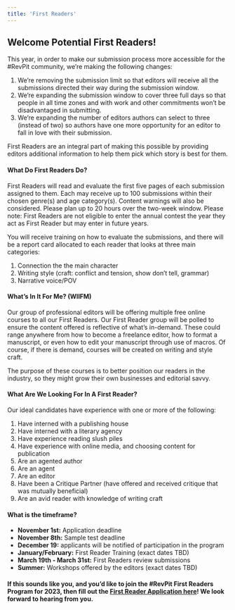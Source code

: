 ```yaml
---
title: 'First Readers'
---
```


## Welcome Potential First Readers!

This year, in order to make our submission process more accessible for the #RevPit community, we’re making the following changes:

1. We’re removing the submission limit so that editors will receive all the submissions directed their way during the submission window.
2. We’re expanding the submission window to cover three full days so that people in all time zones and with work and other commitments won’t be disadvantaged in submitting.
3. We’re expanding the number of editors authors can select to three (instead of two) so authors have one more opportunity for an editor to fall in love with their submission.

First Readers are an integral part of making this possible by providing editors additional information to help them pick which story is best for them.

#### What Do First Readers Do?

First Readers will read and evaluate the first five pages of each submission assigned to them. Each may receive up to 100 submissions within their chosen genre(s) and age category(s). Content warnings will also be considered. Please plan up to 20 hours over the two-week window. Please note: First Readers are not eligible to enter the annual contest the year they act as First Reader but may enter in future years.

You will receive training on how to evaluate the submissions, and there will be a report card allocated to each reader that looks at three main categories:
1. Connection the the main character
2. Writing style (craft: conflict and tension, show don’t tell, grammar)
3. Narrative voice/POV

#### What’s In It For Me? (WIIFM)

Our group of professional editors will be offering multiple free online courses to all our First Readers. Our First Reader group will be polled to ensure the content offered is reflective of what’s in-demand. These could range anywhere from how to become a freelance editor, how to format a manuscript, or even how to edit your manuscript through use of macros. Of course, if there is demand, courses will be created on writing and style craft.

The purpose of these courses is to better position our readers in the industry, so they might grow their own businesses and editorial savvy.

#### What Are We Looking For In A First Reader?

Our ideal candidates have experience with one or more of the following:

1. Have interned with a publishing house
2. Have interned with a literary agency
3. Have experience reading slush piles
4. Have experience with online media, and choosing content for publication
5. Are an agented author
6. Are an agent
7. Are an editor
8. Have been a Critique Partner (have offered and received critique that was mutually beneficial)
9. Are an avid reader with knowledge of writing craft

#### What is the timeframe?

* **November 1st:** Application deadline
* **November 8th:** Sample test deadline
* **December 19:** applicants will be notified of participation in the program
* **January/February:** First Reader Training (exact dates TBD)
* **March 19th - March 31st:** First Readers review submissions
* **Summer:** Workshops offered by the editors (exact dates TBD)

#### If this sounds like you, and you’d like to join the #RevPit First Readers Program for 2023, then fill out the [First Reader Application here](https://forms.gle/UPXjvWvWTNErZvUQ9?target=_blank)! We look forward to hearing from you.